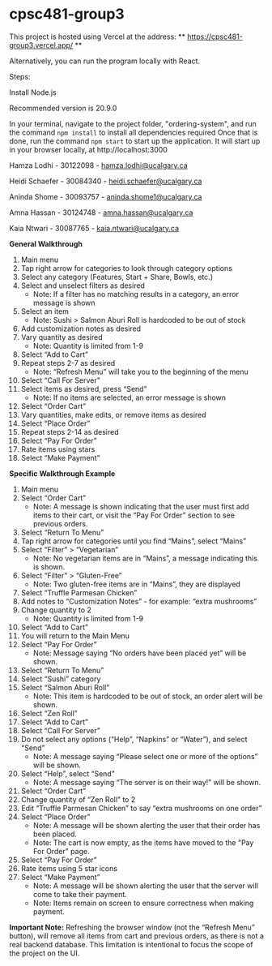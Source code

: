 # cpsc481-group3

This project is hosted using Vercel at the address:
** https://cpsc481-group3.vercel.app/ **

Alternatively, you can run the program locally with React. 

Steps:

Install Node.js

Recommended version is 20.9.0

In your terminal, navigate to the project folder, "ordering-system", and run the command `npm install` to install all dependencies required 
Once that is done, run the command `npm start` to start up the application. It will start up in your browser locally, at http://localhost:3000

Hamza Lodhi - 30122098 - hamza.lodhi@ucalgary.ca

Heidi Schaefer - 30084340 - heidi.schaefer@ucalgary.ca

Aninda Shome  - 30093757 - aninda.shome1@ucalgary.ca

Amna Hassan -  30124748 - amna.hassan@ucalgary.ca

Kaia Ntwari -  30087765 - kaia.ntwari@ucalgary.ca

**General Walkthrough**
1. Main menu
2. Tap right arrow for categories to look through category options
3. Select any category (Features, Start + Share, Bowls, etc.)
4. Select and unselect filters as desired
    - Note: If a filter has no matching results in a category, an error message is shown
5. Select an item
    - Note: Sushi > Salmon Aburi Roll is hardcoded to be out of stock
6. Add customization notes as desired
7. Vary quantity as desired
    - Note: Quantity is limited from 1-9
8. Select “Add to Cart”
9. Repeat steps 2-7 as desired
    - Note: “Refresh Menu” will take you to the beginning of the menu
10. Select “Call For Server”
11. Select items as desired, press “Send”
    - Note: If no items are selected, an error message is shown
12. Select “Order Cart”
13. Vary quantities, make edits, or remove items as desired
14. Select “Place Order”
15. Repeat steps 2-14 as desired
16. Select “Pay For Order”
17. Rate items using stars
18. Select “Make Payment”

**Specific Walkthrough Example**
1. Main menu
2. Select “Order Cart”
    - Note: A message is shown indicating that the user must first add items to their cart, or visit the “Pay For Order” section to see previous orders.
3. Select “Return To Menu”
4. Tap right arrow for categories until you find “Mains”, select “Mains”
5. Select “Filter” > “Vegetarian”
    - Note: No vegetarian items are in “Mains”, a message indicating this is shown.
6. Select “Filter” > “Gluten-Free”
    - Note: Two gluten-free items are in “Mains”, they are displayed
7. Select “Truffle Parmesan Chicken”
8. Add notes to “Customization Notes” - for example: “extra mushrooms”
9. Change quantity to 2
    - Note: Quantity is limited from 1-9
10. Select “Add to Cart”
11. You will return to the Main Menu
12. Select “Pay For Order”
    - Note: Message saying “No orders have been placed yet” will be shown.
13. Select “Return To Menu”
14. Select “Sushi” category
15. Select “Salmon Aburi Roll”
    - Note: This item is hardcoded to be out of stock, an order alert will be shown.
16. Select “Zen Roll”
17. Select “Add to Cart”
18. Select “Call For Server”
19. Do not select any options (“Help”, “Napkins” or “Water”), and select “Send”
    - Note: A message saying “Please select one or more of the options” will be shown.
20. Select “Help”, select “Send”
    - Note: A message saying “The server is on their way!” will be shown.
21. Select “Order Cart”
22. Change quantity of “Zen Roll” to 2
23. Edit “Truffle Parmesan Chicken” to say “extra mushrooms on one order”
24. Select “Place Order”
    - Note: A message will be shown alerting the user that their order has been placed.
    - Note: The cart is now empty, as the items have moved to the "Pay For Order" page.
25. Select “Pay For Order”
26. Rate items using 5 star icons
27. Select “Make Payment”
    - Note: A message will be shown alerting the user that the server will come to take their payment.
    - Note: Items remain on screen to ensure correctness when making payment.

**Important Note:** Refreshing the browser window (not the “Refresh Menu” button), will remove all items from cart and previous orders, as there is not a real backend database. This limitation is intentional to focus the scope of the project on the UI.
